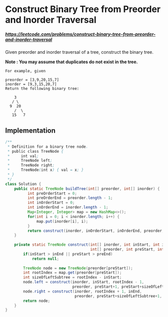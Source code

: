 # Construct Binary Tree from Preorder and Inorder Traversal
##### https://leetcode.com/problems/construct-binary-tree-from-preorder-and-inorder-traversal

Given preorder and inorder traversal of a tree, construct the binary tree.

**Note : You may assume that duplicates do not exist in the tree.**
```
For example, given

preorder = [3,9,20,15,7]
inorder = [9,3,15,20,7]
Return the following binary tree:

    3
   / \
  9  20
    /  \
   15   7
```

## Implementation 

```java
/**
 * Definition for a binary tree node.
 * public class TreeNode {
 *     int val;
 *     TreeNode left;
 *     TreeNode right;
 *     TreeNode(int x) { val = x; }
 * }
 */
class Solution {
    public static TreeNode buildTree(int[] preorder, int[] inorder) {
	      int preOrderStart = 0;
	      int preOrderEnd = preorder.length - 1;
	      int inOrderStart = 0;
	      int inOrderEnd = inorder.length - 1;
	      Map<Integer, Integer> map = new HashMap<>();
	      for(int i = 0; i < inorder.length; i++) {
	    	  map.put(inorder[i], i);
	      }
	      return construct(inorder, inOrderStart, inOrderEnd, preorder, preOrderStart, preOrderEnd, map);
	}
	
	private static TreeNode construct(int[] inorder, int inStart, int inEnd, 
									  int[] preorder, int preStart, int preEnd, Map<Integer, Integer> map)       {
		if(inStart > inEnd || preStart > preEnd)
			return null;
		
		TreeNode node = new TreeNode(preorder[preStart]);
		int rootIndex = map.get(preorder[preStart]);
		int sizeOfLeftSubtree = rootIndex - inStart;	
		node.left = construct(inorder, inStart, rootIndex - 1, 
                              preorder, preStart+1, preStart+sizeOfLeftSubtree, map);
		node.right = construct(inorder, rootIndex + 1, inEnd, 
                               preorder, preStart+sizeOfLeftSubtree+1, preEnd, map);
		return node;
	}
}
```
